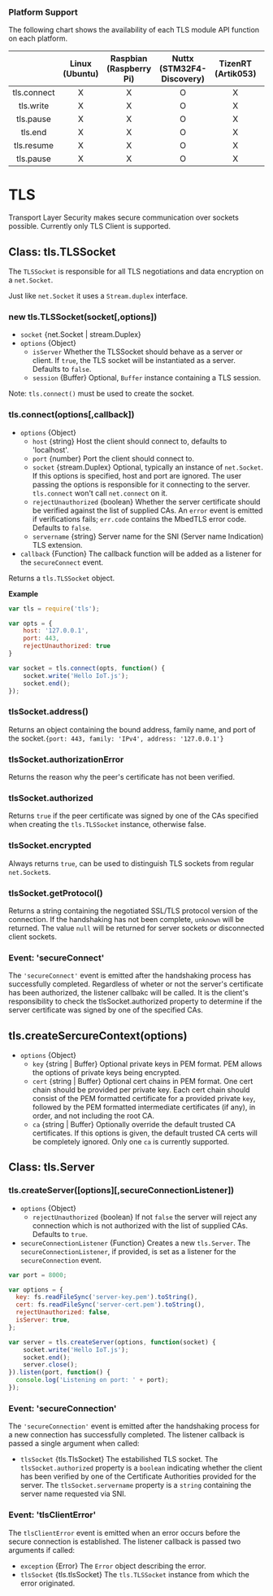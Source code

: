 ### Platform Support

The following chart shows the availability of each TLS module API function on each platform.

|  | Linux<br/>(Ubuntu) | Raspbian<br/>(Raspberry Pi) | Nuttx<br/>(STM32F4-Discovery) | TizenRT<br/>(Artik053) | Tizen<br/>(Artik 10) |
| :---: | :---: | :---: | :---: | :---: | :---: |
| tls.connect  | X | X | O | X | O |
| tls.write  | X | X | O | X | O |
| tls.pause | X | X | O | X | O |
| tls.end | X | X | O | X | O |
| tls.resume | X | X | O | X | O |
| tls.pause | X | X | O | X | O |

# TLS

Transport Layer Security makes secure communication over sockets possible. Currently only TLS Client is supported.

## Class: tls.TLSSocket
The `TLSSocket` is responsible for all TLS negotiations and data encryption on a `net.Socket`.

Just like `net.Socket` it uses a `Stream.duplex` interface.

### new tls.TLSSocket(socket[,options])
- `socket` {net.Socket | stream.Duplex}
- `options` {Object}
    - `isServer` Whether the TLSSocket should behave as a server or client. If `true`, the TLS socket will be instantiated as a server. Defaults to `false`.
    - `session` {Buffer} Optional, `Buffer` instance containing a TLS session.

Note: `tls.connect()` must be used to create the socket.

### tls.connect(options[,callback])
- `options` {Object}
    - `host` {string} Host the client should connect to, defaults to 'localhost'.
    - `port` {number} Port the client should connect to.
    - `socket` {stream.Duplex} Optional, typically an instance of `net.Socket`. If this options is specified, host and port are ignored. The user passing the options is responsible for it connecting to the server. `tls.connect` won't call `net.connect` on it.
    - `rejectUnauthorized` {boolean} Whether the server certificate should be verified against the list of supplied CAs. An `error` event is emitted if verifications fails; `err.code` contains the MbedTLS error code. Defaults to `false`.
    - `servername` {string} Server name for the SNI (Server name Indication) TLS extension.
- `callback` {Function} The callback function will be added as a listener for the `secureConnect` event.

Returns a `tls.TLSSocket` object.

**Example**
```js
var tls = require('tls');

var opts = {
    host: '127.0.0.1',
    port: 443,
    rejectUnauthorized: true
}

var socket = tls.connect(opts, function() {
    socket.write('Hello IoT.js');
    socket.end();
});
```

### tlsSocket.address()
Returns an object containing the bound address, family name, and port of the socket.`{port: 443, family: 'IPv4', address: '127.0.0.1'}`

### tlsSocket.authorizationError
Returns the reason why the peer's certificate has not been verified.

### tlsSocket.authorized
Returns `true` if the peer certificate was signed by one of the CAs specified when creating the `tls.TLSSocket` instance, otherwise false.

### tlsSocket.encrypted
Always returns `true`, can be used to distinguish TLS sockets from regular `net.Socket`s.

### tlsSocket.getProtocol()
Returns a string containing the negotiated SSL/TLS protocol version of the connection. If the handshaking has not been complete, `unknown` will be returned. The value `null` will be returned for server sockets or disconnected client sockets.

### Event: 'secureConnect'
The `'secureConnect'` event is emitted after the handshaking process has successfully completed. Regardless of wheter or not the server's certificate has been authorized, the listener callbakc will be called. It is the client's responsibility to check the tlsSocket.authorized property to determine if the server certificate was signed by one of the specified CAs.

## tls.createSercureContext(options)
 - `options` {Object}
    - `key` {string | Buffer} Optional private keys in PEM format. PEM allows the options of private keys being encrypted.
    - `cert` {string | Buffer} Optional cert chains in PEM format. One cert chain should be provided per private key. Each cert chain should consist of the PEM formatted certificate for a provided private `key`, followed by the PEM formatted intermediate certificates (if any), in order, and not including the root CA.
    - `ca` {string | Buffer} Optionally override the default trusted CA certificates. If this options is given, the default trusted CA certs will be completely ignored. Only one `ca` is currently supported.

## Class: tls.Server

### tls.createServer([options][,secureConnectionListener])
- `options` {Object}
    - `rejectUnauthorized` {boolean} If not `false` the server will reject any connection which is not authorized with the list of supplied CAs. Defaults to `true`.
- `secureConnectionListener` {Function}
Creates a new `tls.Server`. The `secureConnectionListener`, if provided, is set as a listener for the `secureConnection` event.

```js
var port = 8000;

var options = {
  key: fs.readFileSync('server-key.pem').toString(),
  cert: fs.readFileSync('server-cert.pem').toString(),
  rejectUnauthorized: false,
  isServer: true,
};

var server = tls.createServer(options, function(socket) {
    socket.write('Hello IoT.js');
    socket.end();
    server.close();
}).listen(port, function() {
  console.log('Listening on port: ' + port);
});

```

### Event: 'secureConnection'
The `'secureConnection'` event is emitted after the handshaking process for a new connection has successfully completed. The listener callback is passed a single argument when called:
 - `tlsSocket` {tls.TlsSocket} The estabilished TLS socket.
The `tlsSocket.authorized` property is a `boolean` indicating whether the client has been verified by one of the Certificate Authorities provided for the server.
The `tlsSocket.servername` property is a `string` containing the server name requested via SNI.

### Event: 'tlsClientError'
The `tlsClientError` event is emitted when an error occurs before the secure connection is established. The listener callback is passed two arguments if called:
 - `exception` {Error} The `Error` object describing the error.
 - `tlsSocket` {tls.tlsSocket} The `tls.TLSSocket` instance from which the error originated.
